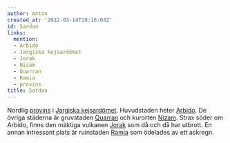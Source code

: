 ```yaml
---
author: Anton
created_at: '2012-03-14T19:16:04Z'
id: Sardan
links:
  mention:
  - Arbido
  - Jargiska kejsardömet
  - Jorak
  - Nizam
  - Quarran
  - Ramia
  - provins
title: Sardan
---
```


Nordlig [provins] i [Jargiska kejsardömet]. Huvudstaden heter [Arbido]. De övriga städerna är
gruvstaden [Quarran] och kurorten [Nizam]. Strax söder om Arbido, finns den mäktiga vulkanen [Jorak]
som då och då har utbrott. En annan intressant plats är ruinstaden [Ramia] som ödelades av ett
askregn.

  [provins]: provins
  [Jargiska kejsardömet]: Jargiska_kejsardömet
  [Arbido]: Arbido
  [Quarran]: Quarran
  [Nizam]: Nizam
  [Jorak]: Jorak
  [Ramia]: Ramia
